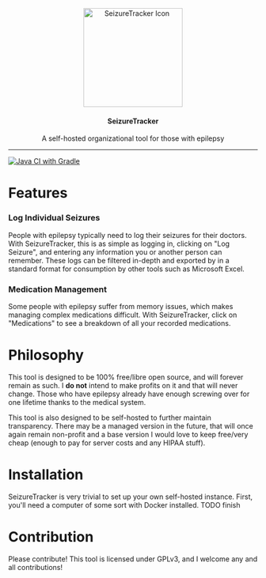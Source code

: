<div align="center">
  <img src="https://i.imgur.com/yUE7Wsp.png" width="200x" height="200px" alt="SeizureTracker Icon">
  <h4>SeizureTracker</h4>
  A self-hosted organizational tool for those with epilepsy
</div>
<hr>

[![Java CI with Gradle](https://github.com/hlafaille/seizuretracker/actions/workflows/gradle.yml/badge.svg)](https://github.com/hlafaille/seizuretracker/actions/workflows/gradle.yml)

# Features

### Log Individual Seizures

People with epilepsy typically need to log their seizures for their doctors. With SeizureTracker, this is as simple as
logging in, clicking on "Log Seizure", and entering any information you or another person can remember. These logs can be
filtered in-depth and exported by in a standard format for consumption by other tools such as Microsoft Excel.

### Medication Management
Some people with epilepsy suffer from memory issues, which makes managing complex medications difficult. With SeizureTracker,
click on "Medications" to see a breakdown of all your recorded medications.

# Philosophy
This tool is designed to be 100% free/libre open source, and will forever remain as such. I **do not** intend to make
profits on it and that will never change. Those who have epilepsy already have enough screwing over for one lifetime thanks
to the medical system.

This tool is also designed to be self-hosted to further maintain transparency. There may be a managed version in the future,
that will once again remain non-profit and a base version I would love to keep free/very cheap (enough to pay for server costs and any HIPAA stuff).

# Installation
SeizureTracker is very trivial to set up your own self-hosted instance. First, you'll need a computer of some sort with
Docker installed. TODO finish

# Contribution
Please contribute! This tool is licensed under GPLv3, and I welcome any and all contributions!

